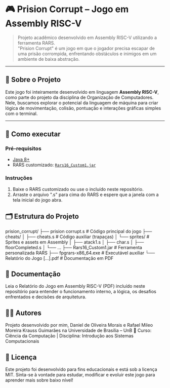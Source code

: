 # 🎮 Prision Corrupt – Jogo em Assembly RISC-V

> Projeto acadêmico desenvolvido em Assembly RISC-V utilizando a ferramenta RARS.  
> "Prision Corrupt" é um jogo em que o jogador precisa escapar de uma prisão corrompida, enfrentando obstáculos e inimigos em um ambiente de baixa abstração.

---

## 🧠 Sobre o Projeto

Este jogo foi inteiramente desenvolvido em linguagem **Assembly RISC-V**, como parte do projeto da disciplina de Organização de Computadores. Nele, buscamos explorar o potencial da linguagem de máquina para criar lógica de movimentação, colisão, pontuação e interações gráficas simples com o terminal.

---

## 🚀 Como executar

### Pré-requisitos

- [Java 8+](https://www.java.com/)
- RARS customizado: [`Rars16_Custom1.jar`](./Rars16_Custom1.jar)

### Instruções

1. Baixe o RARS customizado ou use o incluído neste repositório.
2. Arraste o arquivo ".s" para cima do RARS e espere que a janela com a tela inicial do jogo abra.

## 🗂 Estrutura do Projeto

prision_corrupt/
├── prision corrupt.s             # Código principal do jogo
├── cheats/
│   ├── cheats.s                  # Código auxiliar (trapaças)
│   └── sprites/                  # Sprites e assets em Assembly
│       ├── atack1.s
│       ├── char.s
│       ├── floorCompleted.s
│       └── ...
├── Rars16_Custom1.jar           # Ferramenta personalizada RARS
├── fpgrars-x86_64.exe           # Executável auxiliar
└── Relatório do Jogo [...].pdf # Documentação em PDF

## 📘 Documentação

Leia o Relatório do Jogo em Assembly RISC-V (PDF) incluído neste repositório para entender o funcionamento interno, a lógica, os desafios enfrentados e decisões de arquitetura.

## 👨‍💻 Autores

Projeto desenvolvido por mim, Daniel de Oliveira Morais e Rafael Mileo Moreira Krauss Guimarães na Universidade de Brasília – UnB
📍 Curso: Ciência da Computação | Disciplina: Introdução aos Sistemas Computacionais

## 📜 Licença

Este projeto foi desenvolvido para fins educacionais e está sob a licença MIT.
Sinta-se à vontade para estudar, modificar e evoluir este jogo para aprender mais sobre baixo nível!


